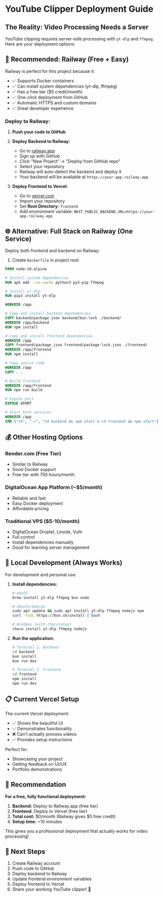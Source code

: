 # YouTube Clipper Deployment Guide

## The Reality: Video Processing Needs a Server

YouTube clipping requires server-side processing with `yt-dlp` and `ffmpeg`. Here are your deployment options:

## 🚀 Recommended: Railway (Free + Easy)

Railway is perfect for this project because it:
- ✅ Supports Docker containers
- ✅ Can install system dependencies (yt-dlp, ffmpeg)
- ✅ Has a free tier ($5 credit/month)
- ✅ One-click deployment from GitHub
- ✅ Automatic HTTPS and custom domains
- ✅ Great developer experience

### Deploy to Railway:

1. **Push your code to GitHub**

2. **Deploy Backend to Railway:**
   - Go to [railway.app](https://railway.app)
   - Sign up with GitHub
   - Click "New Project" → "Deploy from GitHub repo"
   - Select your repository
   - Railway will auto-detect the backend and deploy it
   - Your backend will be available at `https://your-app.railway.app`

3. **Deploy Frontend to Vercel:**
   - Go to [vercel.com](https://vercel.com)
   - Import your repository
   - Set **Root Directory:** `frontend`
   - Add environment variable: `NEXT_PUBLIC_BACKEND_URL=https://your-app.railway.app`

## 🌐 Alternative: Full Stack on Railway (One Service)

Deploy both frontend and backend on Railway:

1. Create `Dockerfile` in project root:
```dockerfile
FROM node:18-alpine

# Install system dependencies
RUN apk add --no-cache python3 py3-pip ffmpeg

# Install yt-dlp
RUN pip3 install yt-dlp

WORKDIR /app

# Copy and install backend dependencies
COPY backend/package.json backend/bun.lock ./backend/
WORKDIR /app/backend
RUN npm install

# Copy and install frontend dependencies  
WORKDIR /app
COPY frontend/package.json frontend/package-lock.json ./frontend/
WORKDIR /app/frontend
RUN npm install

# Copy source code
WORKDIR /app
COPY . .

# Build frontend
WORKDIR /app/frontend
RUN npm run build

# Expose port
EXPOSE $PORT

# Start both services
WORKDIR /app
CMD ["sh", "-c", "cd backend && npm start & cd frontend && npm start"]
```

## 💰 Other Hosting Options

### Render.com (Free Tier)
- Similar to Railway
- Good Docker support
- Free tier with 750 hours/month

### DigitalOcean App Platform (~$5/month)
- Reliable and fast
- Easy Docker deployment
- Affordable pricing

### Traditional VPS ($5-10/month)
- DigitalOcean Droplet, Linode, Vultr
- Full control
- Install dependencies manually
- Good for learning server management

## 🔧 Local Development (Always Works)

For development and personal use:

1. **Install dependencies:**
   ```bash
   # macOS
   brew install yt-dlp ffmpeg bun node
   
   # Ubuntu/Debian
   sudo apt update && sudo apt install yt-dlp ffmpeg nodejs npm
   curl -fsSL https://bun.sh/install | bash
   
   # Windows (with chocolatey)
   choco install yt-dlp ffmpeg nodejs
   ```

2. **Run the application:**
   ```bash
   # Terminal 1: Backend
   cd backend
   bun install
   bun run dev
   
   # Terminal 2: Frontend  
   cd frontend
   npm install
   npm run dev
   ```

## 📋 Current Vercel Setup

The current Vercel deployment:
- ✅ Shows the beautiful UI
- ✅ Demonstrates functionality
- ❌ Can't actually process videos
- ✅ Provides setup instructions

Perfect for:
- Showcasing your project
- Getting feedback on UI/UX
- Portfolio demonstrations

## 🎯 Recommendation

**For a free, fully functional deployment:**
1. **Backend:** Deploy to Railway.app (free tier)
2. **Frontend:** Deploy to Vercel (free tier) 
3. **Total cost:** $0/month (Railway gives $5 free credit)
4. **Setup time:** ~10 minutes

This gives you a professional deployment that actually works for video processing!

## 🔗 Next Steps

1. Create Railway account
2. Push code to GitHub
3. Deploy backend to Railway
4. Update frontend environment variables
5. Deploy frontend to Vercel
6. Share your working YouTube clipper! 🎉
